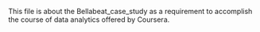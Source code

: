 This file is about the Bellabeat_case_study as a requirement to accomplish the course of data analytics offered by Coursera. 
